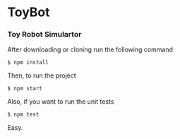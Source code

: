 # ToyBot

### Toy Robot Simulartor

After downloading or cloning run the following command

```shell
$ npm install
```

Then, to run the project

```shell
$ npm start
```

Also, if you want to run the unit tests

```shell
$ npm test
```

Easy.